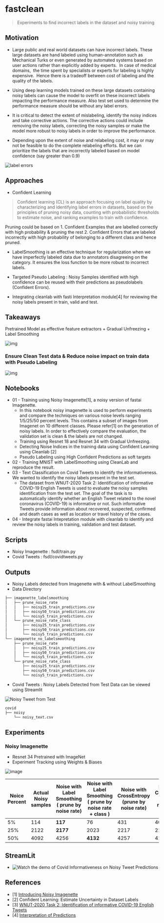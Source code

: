 # fastclean

> Experiments to find incorrect labels in the dataset and noisy training

## Motivation

- Large public and real world datasets can have incorrect labels. These large datasets are hand labeled using human-annotation such as Mechanical Turks or even generated by automated systems based on user actions rather than explicitly added by experts.  In case of medical domains,  the time spent by specialists or experts for labeling is highly expensive.  Hence there is a tradeoff between cost of labeling and the quality of the labels.

- Using deep learning models trained on these large datasets containing noisy labels can cause the model to overfit on these incorrect labels impacting the performance measure. Also test set used to determine the performance measure should be without any label errors.

- It is critical to detect the extent of mislabeling, identify the noisy indices and take corrective actions. The corrective actions could include removing the noisy labels, correcting the noisy samples or make the model more robust to noisy labels in order to improve the performance.

- Depending upon the extent of noise and relabeling cost, it may or may not be feasible to do the complete relabeling efforts.  But we can prioritize the labels that are incorrectly labeled based on model confidence (say greater than 0.9)

![label errors](https://l7.curtisnorthcutt.com/assets/images/posts/2021/labelerrors/fig.png)

## Approaches

- Confident Learning

> Confident learning (CL) is an approach focusing on label quality by characterizing and identifying label errors in datasets, based on the principles of pruning noisy data, counting with probabilistic thresholds to estimate noise, and ranking examples to train with confidence.

Pruning could be based on 1. Confident Examples that are labelled correctly with high probability & pruning the rest 2. Confident Errors that are labeled incorrectly with high probability of belonging to a different class and hence pruned.

- LabelSmoothing is an effective technique for regularization when we have imperfectly labeled data due to annotators disagreeing on the category. It ensures the loss function to be more robust to incorrect labels.

- Targeted Pseudo Labeling : Noisy Samples identified with high confidence can be reused with their predictions as pseudolabels (Confident Errors).  
  
- Integrating cleanlab with fasti Interpretation module[4] for reviewing the noisy labels present in train, valid and test.

## Takeaways

Pretrained Model as effective feature extractors +  Gradual Unfreezing + Label Smoothing

![img](./assets/step-1.jpg)

### Ensure Clean Test data & Reduce noise impact on train data with Pseudo Labeling

![img](./assets/step2.jpg)

## Notebooks

- 01 - Training using Noisy Imagenette[1], a noisy version of fastai Imagenette.
  - In this notebook noisy imagenette is used to perform experiments and compare the techniques on various noise levels ranging 1/5/25/50 percent levels. This contains a subset of images from Imagenet on 10 different classes. Please refer[1] on the generation of noisy labels. In order to effectively compare the evaluation, the validation set is clean & the labels are not changed.
  - Training using Resnet 18 and Resnet 34 with Gradual Unfreezing.
  - Detecting Noise Indices in the training data using Confident Learning using Cleanlab [2]
  - Pseudo Labeling using High Confident Predictions as soft targets
- 02 - Training MNIST with LabelSmoothing using CleanLab and reproduce the result.
- 03 - Text Classification on Covid Tweets to identify the informativeness. We wanted to identify the noisy labels present in the test set.
  - The dataset from WNUT-2020 Task 2: Identification of informative COVID-19 English Tweets is used to evaluate the noisy samples identification from the test set. The goal of the task is to automatically identify whether an English Tweet related to the novel coronavirus (COVID-19) is informative or not. Such informative Tweets provide information about recovered, suspected, confirmed and death cases as well as location or travel history of the cases.
- 04 - Integrate fastai Intepretation module with cleanlab to identify and review the noisy labels in training, validation and test dataset.

## Scripts

- Noisy Imagenette : fsdl/train.py
- Covid Tweets : fsdl/covidtweets.py

## Outputs

- Noisy Labels detected from Imagenette with & without LabelSmoothing
- Data Directory

```bash
├── imagenette_labelsmoothing
│   ├── prune_noise_rate
│   │   ├── noisy25_train_predictions.csv
│   │   ├── noisy50_train_predictions.csv
│   │   └── noisy5_train_predictions.csv
│   └── prune_noise_rate_class
│       ├── noisy25_train_predictions.csv
│       ├── noisy50_train_predictions.csv
│       └── noisy5_train_predictions.csv
└── imagenette_no_labelsmoothing
    ├── prune_noise_rate
    │   ├── noisy25_train_predictions.csv
    │   ├── noisy50_train_predictions.csv
    │   └── noisy5_train_predictions.csv
    └── prune_noise_rate_class
        ├── noisy25_train_predictions.csv
        ├── noisy50_train_predictions.csv
        └── noisy5_train_predictions.csv
```

- Covid Tweets : Noisy Labels Detected from Test Data can be viewed using Streamlit

![Noisy Tweet from Test](./assets/noisy_text1.jpg)

```bash
covid
├── noisy
    └── noisy_text.csv

```

## Experiments

### Noisy Imagenette

- Resnet 34 Pretrained with ImageNet
- Experiment Tracking using Weights & Biases

![image](./assets/metrics_labelsmoothing_crossentropy.jpg)

| Noice Percent | Actual Noisy samples | Noise with Label Smoothing ( prune by noise rate) | Noise with Label Smoothing ( prune by noise rate + class ) | Noise with CrossEntropy (prune by noise rate) | Noise with CrossEntropy (prune by noise rate + class) |
|-|-|-|-|-|-|
| 5% | 114 | **117**| 76 | 431 | 406 |
| 25% | 2122 | **2177** | 2023 | 2217 | 2140 |
| 50% | 4092 | 4256 | **4132** | 4257 | 4151 |

## StreamLit

- ![Watch the demo of Covid Informativeness on Noisy Tweet Predictions](./assert)

## References

- [1] [Introducing Noisy Imagenette](https://tmabraham.github.io/blog/noisy_imagenette)
- [2] Confident Learning: Estimate Uncertainty in Dataset Labels
- [3] [WNUT-2020 Task 2: Identification of informative COVID-19 English Tweets](https://competitions.codalab.org/competitions/25845)
- [4] [Interpretation of Predictions](https://docs.fast.ai/interpret.html)